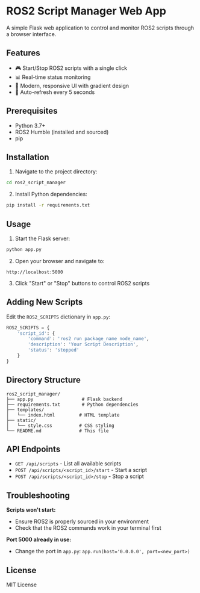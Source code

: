 # ROS2 Script Manager Web App

A simple Flask web application to control and monitor ROS2 scripts through a browser interface.

## Features

- 🎮 Start/Stop ROS2 scripts with a single click
- 📊 Real-time status monitoring
- 🎨 Modern, responsive UI with gradient design
- 🔄 Auto-refresh every 5 seconds

## Prerequisites

- Python 3.7+
- ROS2 Humble (installed and sourced)
- pip

## Installation

1. Navigate to the project directory:
```bash
cd ros2_script_manager
```

2. Install Python dependencies:
```bash
pip install -r requirements.txt
```

## Usage

1. Start the Flask server:
```bash
python app.py
```

2. Open your browser and navigate to:
```
http://localhost:5000
```

3. Click "Start" or "Stop" buttons to control ROS2 scripts

## Adding New Scripts

Edit the `ROS2_SCRIPTS` dictionary in `app.py`:

```python
ROS2_SCRIPTS = {
    'script_id': {
        'command': 'ros2 run package_name node_name',
        'description': 'Your Script Description',
        'status': 'stopped'
    }
}
```

## Directory Structure

```
ros2_script_manager/
├── app.py                  # Flask backend
├── requirements.txt        # Python dependencies
├── templates/
│   └── index.html         # HTML template
├── static/
│   └── style.css          # CSS styling
└── README.md              # This file
```

## API Endpoints

- `GET /api/scripts` - List all available scripts
- `POST /api/scripts/<script_id>/start` - Start a script
- `POST /api/scripts/<script_id>/stop` - Stop a script

## Troubleshooting

**Scripts won't start:**
- Ensure ROS2 is properly sourced in your environment
- Check that the ROS2 commands work in your terminal first

**Port 5000 already in use:**
- Change the port in `app.py`: `app.run(host='0.0.0.0', port=<new_port>)`

## License

MIT License
